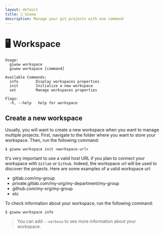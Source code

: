 ```yaml
---
layout: default
title: 🔱 Giwow
description: Manage your git projects with one command
---
```


# 🖥 Workspace

```
Usage:
  giwow workspace
  giwow workspace [command]

Available Commands:
  info        Display workspaces properties
  init        Initialize a new workspace
  set         Manage workspaces properties

Flags:
  -h, --help   help for workspace
```

## Create a new workspace

Usually, you will want to create a new workspace when you want to manage multiple projects.
First, navigate to the folder where you want to store your workspace.
Then, run the following command:

```shell
$ giwow workspace init <workspace-url>
```

It's very important to use a valid host URL if you plan to connect your workspace with `Gitlab` or `Github`. 
Indeed, the workspace url will be used to discover the projects.
Here are some examples of a valid workspace url:

- gitlab.com/my-group
- private.gitlab.com/my-org/my-department/my-group
- github.com/my-org/my-group
- etc 

To check information about your workspace, run the following command:

```shell
$ giwow workspace info
```

> You can add `--verbose` to see more information about your workspace.
